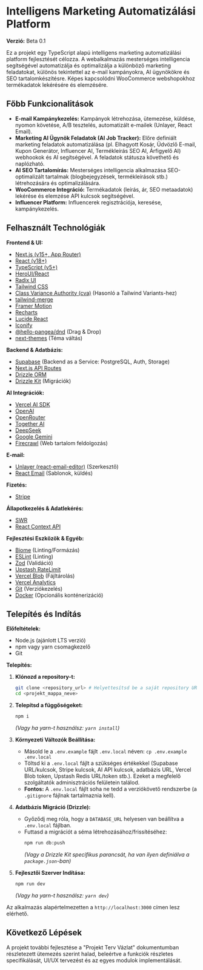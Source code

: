 # Intelligens Marketing Automatizálási Platform

**Verzió:** Beta 0.1

Ez a projekt egy TypeScript alapú intelligens marketing automatizálási platform fejlesztését célozza. A webalkalmazás mesterséges intelligencia segítségével automatizálja és optimalizálja a különböző marketing feladatokat, különös tekintettel az e-mail kampányokra, AI ügynökökre és SEO tartalomkészítésre. Képes kapcsolódni WooCommerce webshopokhoz termékadatok lekérésére és elemzésére.

## Főbb Funkcionalitások

* **E-mail Kampánykezelés:** Kampányok létrehozása, ütemezése, küldése, nyomon követése, A/B tesztelés, automatizált e-mailek (Unlayer, React Email).
* **Marketing AI Ügynök Feladatok (AI Job Tracker):** Előre definiált marketing feladatok automatizálása (pl. Elhagyott Kosár, Üdvözlő E-mail, Kupon Generátor, Influencer AI, Termékleírás SEO AI, Árfigyelő AI) webhookok és AI segítségével. A feladatok státusza követhető és naplózható.
* **AI SEO Tartalomírás:** Mesterséges intelligencia alkalmazása SEO-optimalizált tartalmak (blogbejegyzések, termékleírások stb.) létrehozására és optimalizálására.
* **WooCommerce Integráció:** Termékadatok (leírás, ár, SEO metaadatok) lekérése és elemzése API kulcsok segítségével.
* **Influencer Platform:** Influencerek regisztrációja, keresése, kampánykezelés.

## Felhasznált Technológiák

**Frontend & UI:**

* [Next.js (v15+, App Router)](https://nextjs.org/)
* [React (v18+)](https://react.dev/)
* [TypeScript (v5+)](https://www.typescriptlang.org/)
* [HeroUI/React](https://heroui.com/)
* [Radix UI](https://www.radix-ui.com/)
* [Tailwind CSS](https://tailwindcss.com/)
* [Class Variance Authority (cva)](https://cva.style/docs) (Hasonló a Tailwind Variants-hez)
* [tailwind-merge](https://github.com/dcastil/tailwind-merge)
* [Framer Motion](https://www.framer.com/motion/)
* [Recharts](https://recharts.org/)
* [Lucide React](https://lucide.dev/)
* [Iconify](https://iconify.design/)
* [@hello-pangea/dnd](https://github.com/hello-pangea/dnd) (Drag & Drop)
* [next-themes](https://github.com/pacocoursey/next-themes) (Téma váltás)

**Backend & Adatbázis:**

* [Supabase](https://supabase.com/) (Backend as a Service: PostgreSQL, Auth, Storage)
* [Next.js API Routes](https://nextjs.org/docs/app/building-your-application/routing/route-handlers)
* [Drizzle ORM](https://orm.drizzle.team/)
* [Drizzle Kit](https://orm.drizzle.team/kit-docs/overview) (Migrációk)

**AI Integrációk:**

* [Vercel AI SDK](https://sdk.vercel.ai/)
* [OpenAI](https://openai.com/)
* [OpenRouter](https://openrouter.ai/)
* [Together AI](https://www.together.ai/)
* [DeepSeek](https://www.deepseek.com/)
* [Google Gemini](https://ai.google.dev/)
* [Firecrawl](https://firecrawl.dev/) (Web tartalom feldolgozás)

**E-mail:**

* [Unlayer (react-email-editor)](https://unlayer.com/) (Szerkesztő)
* [React Email](https://react.email/) (Sablonok, küldés)

**Fizetés:**

* [Stripe](https://stripe.com/)

**Állapotkezelés & Adatlekérés:**

* [SWR](https://swr.vercel.app/)
* [React Context API](https://react.dev/reference/react/useContext)

**Fejlesztési Eszközök & Egyéb:**

* [Biome](https://biomejs.dev/) (Linting/Formázás)
* [ESLint](https://eslint.org/) (Linting)
* [Zod](https://zod.dev/) (Validáció)
* [Upstash RateLimit](https://upstash.com/docs/ratelimit/overview)
* [Vercel Blob](https://vercel.com/storage/blob) (Fájltárolás)
* [Vercel Analytics](https://vercel.com/analytics)
* [Git](https://git-scm.com/) (Verziókezelés)
* [Docker](https://www.docker.com/) (Opcionális konténerizáció)

## Telepítés és Indítás

**Előfeltételek:**

* Node.js (ajánlott LTS verzió)
* npm vagy yarn csomagkezelő
* Git

**Telepítés:**

1.  **Klónozd a repository-t:**
    ```bash
    git clone <repository_url> # Helyettesítsd be a saját repository URL-eddel
    cd <projekt_mappa_neve>
    ```

2.  **Telepítsd a függőségeket:**
    ```bash
    npm i
    ```
    *(Vagy ha yarn-t használsz: `yarn install`)*

3.  **Környezeti Változók Beállítása:**
    * Másold le a `.env.example` fájlt `.env.local` néven: `cp .env.example .env.local`
    * Töltsd ki a `.env.local` fájlt a szükséges értékekkel (Supabase URL/kulcsok, Stripe kulcsok, AI API kulcsok, adatbázis URL, Vercel Blob token, Upstash Redis URL/token stb.). Ezeket a megfelelő szolgáltatók adminisztrációs felületein találod.
    * **Fontos:** A `.env.local` fájlt soha ne tedd a verziókövető rendszerbe (a `.gitignore` fájlnak tartalmaznia kell).

4.  **Adatbázis Migráció (Drizzle):**
    * Győződj meg róla, hogy a `DATABASE_URL` helyesen van beállítva a `.env.local` fájlban.
    * Futtasd a migrációt a séma létrehozásához/frissítéséhez:
        ```bash
        npm run db:push
        ```
        *(Vagy a Drizzle Kit specifikus parancsát, ha van ilyen definiálva a `package.json`-ban)*

5.  **Fejlesztői Szerver Indítása:**
    ```bash
    npm run dev
    ```
    *(Vagy ha yarn-t használsz: `yarn dev`)*

Az alkalmazás alapértelmezetten a `http://localhost:3000` címen lesz elérhető.

## Következő Lépések

A projekt további fejlesztése a "Projekt Terv Vázlat" dokumentumban részletezett ütemezés szerint halad, beleértve a funkciók részletes specifikálását, UI/UX tervezést és az egyes modulok implementálását.

